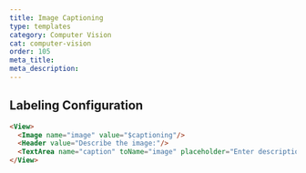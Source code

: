 ```yaml
---
title: Image Captioning
type: templates
category: Computer Vision
cat: computer-vision
order: 105
meta_title: 
meta_description:
---
```


## Labeling Configuration

```html
<View>
  <Image name="image" value="$captioning"/>
  <Header value="Describe the image:"/>
  <TextArea name="caption" toName="image" placeholder="Enter description here..." rows="5" maxSubmissions="1"/>
</View>
```